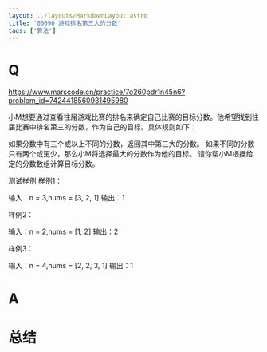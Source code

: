 ```yaml
---
layout: ../layouts/MarkdownLayout.astro
title: '00090 游戏排名第三大的分数'
tags: ['算法']
---
```


# Q

https://www.marscode.cn/practice/7o260pdr1n45n6?problem_id=7424418560931495980

小M想要通过查看往届游戏比赛的排名来确定自己比赛的目标分数。他希望找到往届比赛中排名第三的分数，作为自己的目标。具体规则如下：

如果分数中有三个或以上不同的分数，返回其中第三大的分数。
如果不同的分数只有两个或更少，那么小M将选择最大的分数作为他的目标。
请你帮小M根据给定的分数数组计算目标分数。

测试样例
样例1：

输入：n = 3,nums = [3, 2, 1]
输出：1

样例2：

输入：n = 2,nums = [1, 2]
输出：2

样例3：

输入：n = 4,nums = [2, 2, 3, 1]
输出：1

# A



# 总结



<script>
  function func(arr) {
    const orderedArr = Array.from(new Set(arr)).sort((a, b) => b - a)
    if(orderedArr.length < 3) return orderedArr[0]
    return orderedArr[2]
  }
  console.log(func([3, 2, 1]))
  console.log(func([1, 2]))
  console.log(func([2, 2, 3, 1]))
</script>